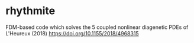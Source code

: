 # rhythmite
FDM-based code which solves the 5 coupled nonlinear diagenetic PDEs of L'Heureux  (2018) https://doi.org/10.1155/2018/4968315 
